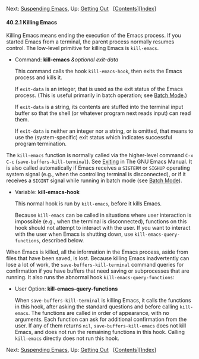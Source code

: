 <!-- This is the GNU Emacs Lisp Reference Manual
corresponding to Emacs version 27.2.

Copyright (C) 1990-1996, 1998-2021 Free Software Foundation,
Inc.

Permission is granted to copy, distribute and/or modify this document
under the terms of the GNU Free Documentation License, Version 1.3 or
any later version published by the Free Software Foundation; with the
Invariant Sections being "GNU General Public License," with the
Front-Cover Texts being "A GNU Manual," and with the Back-Cover
Texts as in (a) below.  A copy of the license is included in the
section entitled "GNU Free Documentation License."

(a) The FSF's Back-Cover Text is: "You have the freedom to copy and
modify this GNU manual.  Buying copies from the FSF supports it in
developing GNU and promoting software freedom." -->

<!-- Created by GNU Texinfo 6.7, http://www.gnu.org/software/texinfo/ -->

Next: [Suspending Emacs](Suspending-Emacs.html), Up: [Getting Out](Getting-Out.html)   \[[Contents](index.html#SEC_Contents "Table of contents")]\[[Index](Index.html "Index")]

#### 40.2.1 Killing Emacs

Killing Emacs means ending the execution of the Emacs process. If you started Emacs from a terminal, the parent process normally resumes control. The low-level primitive for killing Emacs is `kill-emacs`.

*   Command: **kill-emacs** *\&optional exit-data*

    This command calls the hook `kill-emacs-hook`, then exits the Emacs process and kills it.

    If `exit-data` is an integer, that is used as the exit status of the Emacs process. (This is useful primarily in batch operation; see [Batch Mode](Batch-Mode.html).)

    If `exit-data` is a string, its contents are stuffed into the terminal input buffer so that the shell (or whatever program next reads input) can read them.

    If `exit-data` is neither an integer nor a string, or is omitted, that means to use the (system-specific) exit status which indicates successful program termination.

The `kill-emacs` function is normally called via the higher-level command `C-x C-c` (`save-buffers-kill-terminal`). See [Exiting](https://www.gnu.org/software/emacs/manual/html_node/emacs/Exiting.html#Exiting) in The GNU Emacs Manual. It is also called automatically if Emacs receives a `SIGTERM` or `SIGHUP` operating system signal (e.g., when the controlling terminal is disconnected), or if it receives a `SIGINT` signal while running in batch mode (see [Batch Mode](Batch-Mode.html)).

*   Variable: **kill-emacs-hook**

    This normal hook is run by `kill-emacs`, before it kills Emacs.

    Because `kill-emacs` can be called in situations where user interaction is impossible (e.g., when the terminal is disconnected), functions on this hook should not attempt to interact with the user. If you want to interact with the user when Emacs is shutting down, use `kill-emacs-query-functions`, described below.

When Emacs is killed, all the information in the Emacs process, aside from files that have been saved, is lost. Because killing Emacs inadvertently can lose a lot of work, the `save-buffers-kill-terminal` command queries for confirmation if you have buffers that need saving or subprocesses that are running. It also runs the abnormal hook `kill-emacs-query-functions`:

*   User Option: **kill-emacs-query-functions**

    When `save-buffers-kill-terminal` is killing Emacs, it calls the functions in this hook, after asking the standard questions and before calling `kill-emacs`. The functions are called in order of appearance, with no arguments. Each function can ask for additional confirmation from the user. If any of them returns `nil`, `save-buffers-kill-emacs` does not kill Emacs, and does not run the remaining functions in this hook. Calling `kill-emacs` directly does not run this hook.

Next: [Suspending Emacs](Suspending-Emacs.html), Up: [Getting Out](Getting-Out.html)   \[[Contents](index.html#SEC_Contents "Table of contents")]\[[Index](Index.html "Index")]
